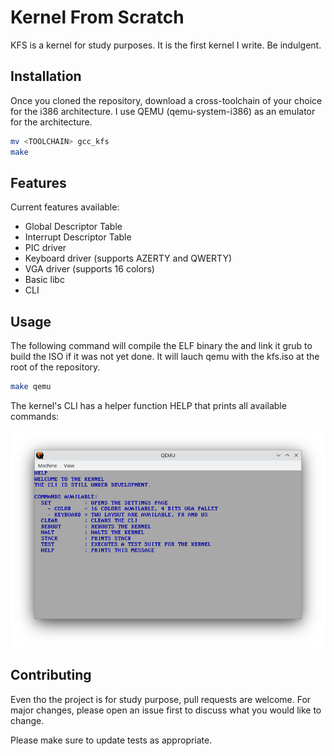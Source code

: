 # Kernel From Scratch

KFS is a kernel for study purposes. It is the first kernel I write. Be indulgent.

## Installation

Once you cloned the repository, download a cross-toolchain of your choice for the i386 architecture.
I use QEMU (qemu-system-i386) as an emulator for the architecture. 

```bash
mv <TOOLCHAIN> gcc_kfs
make
```

## Features

Current features available:
- Global Descriptor Table
- Interrupt Descriptor Table
- PIC driver
- Keyboard driver (supports AZERTY and QWERTY)
- VGA driver (supports 16 colors)
- Basic libc
- CLI

## Usage

The following command will compile the ELF binary the and link it grub to build the ISO if it was not yet done.
It will lauch qemu with the kfs.iso at the root of the repository.

```bash
make qemu
```

The kernel's CLI has a helper function HELP that prints all available commands:

![Alt text](screenshots/HELPER.png)

## Contributing

Even tho the project is for study purpose, pull requests are welcome.
For major changes, please open an issue first to discuss what you would like to change.

Please make sure to update tests as appropriate.
